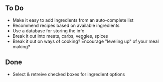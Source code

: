 ## To Do

* Make it easy to add ingredients from an auto-complete list
* Recommend recipes based on available ingredients 
* Use a database for storing the info 
* Break it out into meats, carbs, veggies, spices
* Break it out on ways of cooking? Encourage "leveling up" of your meal making?

## Done 

* Select & retreive checked boxes for ingredient options